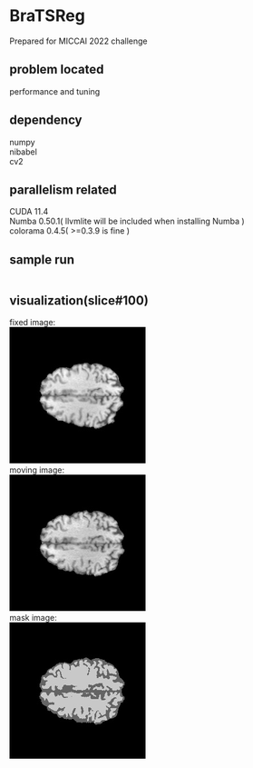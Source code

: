 # BraTSReg
Prepared for MICCAI 2022 challenge

## problem located
performance and tuning

## dependency
numpy  
nibabel  
cv2  

## parallelism related
CUDA 11.4  
Numba 0.50.1( llvmlite will be included when installing Numba )   
colorama 0.4.5( >=0.3.9 is fine )  

## sample run
```
```
## visualization(slice#100)
fixed image:  
![fixed image](https://github.com/ambipomyan/BraTSReg/blob/main/fixed.jpg)  
moving image:  
![moving image](https://github.com/ambipomyan/BraTSReg/blob/main/moving.jpg)  
mask image:  
![mask image](https://github.com/ambipomyan/BraTSReg/blob/main/mask.jpg)  
